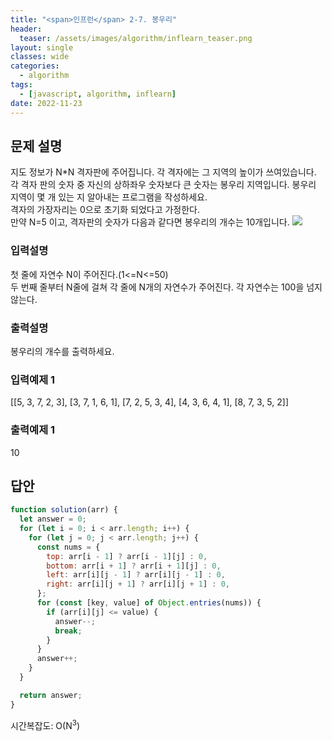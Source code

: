 ```yaml
---
title: "<span>인프런</span> 2-7. 봉우리"
header:
  teaser: /assets/images/algorithm/inflearn_teaser.png
layout: single
classes: wide
categories:
  - algorithm
tags:
  - [javascript, algorithm, inflearn]
date: 2022-11-23
---
```


## 문제 설명

지도 정보가 N\*N 격자판에 주어집니다. 각 격자에는 그 지역의 높이가 쓰여있습니다. 각 격자 판의 숫자 중 자신의 상하좌우 숫자보다 큰 숫자는 봉우리 지역입니다. 봉우리 지역이 몇 개 있는 지 알아내는 프로그램을 작성하세요.  
격자의 가장자리는 0으로 초기화 되었다고 가정한다.  
만약 N=5 이고, 격자판의 숫자가 다음과 같다면 봉우리의 개수는 10개입니다.
<img src='{{ "/assets/images/algorithm/2022-11-23-algorithm_1.png" | relative_url }}' style="margin: 0 auto;" />

### 입력설명

첫 줄에 자연수 N이 주어진다.(1<=N<=50)  
두 번째 줄부터 N줄에 걸쳐 각 줄에 N개의 자연수가 주어진다. 각 자연수는 100을 넘지 않는다.

### 출력설명

봉우리의 개수를 출력하세요.

### 입력예제 1

[[5, 3, 7, 2, 3], 
 [3, 7, 1, 6, 1],
 [7, 2, 5, 3, 4],
 [4, 3, 6, 4, 1],
 [8, 7, 3, 5, 2]]

### 출력예제 1

10

## 답안

```javascript
function solution(arr) {
  let answer = 0;
  for (let i = 0; i < arr.length; i++) {
    for (let j = 0; j < arr.length; j++) {
      const nums = {
        top: arr[i - 1] ? arr[i - 1][j] : 0,
        bottom: arr[i + 1] ? arr[i + 1][j] : 0,
        left: arr[i][j - 1] ? arr[i][j - 1] : 0,
        right: arr[i][j + 1] ? arr[i][j + 1] : 0,
      };
      for (const [key, value] of Object.entries(nums)) {
        if (arr[i][j] <= value) {
          answer--;
          break;
        }
      }
      answer++;
    }
  }

  return answer;
}
```

시간복잡도: O(N<sup>3</sup>)
